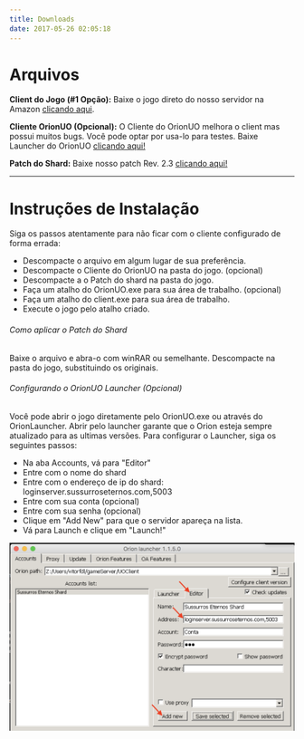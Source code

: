 ```yaml
---
title: Downloads
date: 2017-05-26 02:05:18
---
```


# Arquivos

**Client do Jogo (#1 Opção):**
Baixe o jogo direto do nosso servidor na Amazon [clicando aqui](https://s3-sa-east-1.amazonaws.com/sussurros-personal/Ultima+Online+Classic+7.0.60.rar).

**Cliente OrionUO (Opcional):**
O Cliente do OrionUO melhora o client mas possui muitos bugs. Você pode optar por usa-lo para testes.
Baixe Launcher do OrionUO [clicando aqui!](https://s3-sa-east-1.amazonaws.com/sussurros-personal/OrionLauncherAssist.rar)

**Patch do Shard:**
Baixe nosso patch Rev. 2.3 [clicando aqui!](https://s3-sa-east-1.amazonaws.com/sussurros-personal/patch+v24.rar)

---

# Instruções de Instalação
Siga os passos atentamente para não ficar com o cliente configurado de forma errada:

* Descompacte o arquivo em algum lugar de sua preferência.
* Descompacte o Cliente do OrionUO na pasta do jogo. (opcional)
* Descompacte a o Patch do shard na pasta do jogo.
* Faça um atalho do OrionUO.exe para sua área de trabalho. (opcional)
* Faça um atalho do client.exe para sua área de trabalho.
* Execute o jogo pelo atalho criado.

###### Como aplicar o Patch do Shard
Baixe o arquivo e abra-o com winRAR ou semelhante. Descompacte na pasta do jogo, substituindo os originais.

###### Configurando o OrionUO Launcher (Opcional)
Você pode abrir o jogo diretamente pelo OrionUO.exe ou através do OrionLauncher. Abrir pelo launcher garante que o Orion esteja sempre atualizado para as ultimas versões. Para configurar o Launcher, siga os seguintes passos:

* Na aba Accounts, vá para "Editor"
* Entre com o nome do shard
* Entre com o endereço de ip do shard: loginserver.sussurroseternos.com,5003
* Entre com sua conta (opcional)
* Entre com sua senha (opcional)
* Clique em "Add New" para que o servidor apareça na lista.
* Vá para Launch e clique em "Launch!"

 ![Orion Config](/images/orion_config.png)
